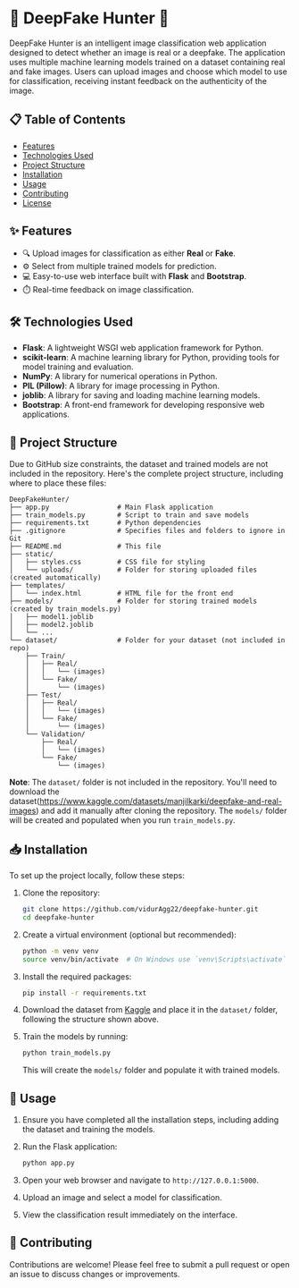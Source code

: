 # 🌟 DeepFake Hunter 🌟

DeepFake Hunter is an intelligent image classification web application designed to detect whether an image is real or a deepfake. The application uses multiple machine learning models trained on a dataset containing real and fake images. Users can upload images and choose which model to use for classification, receiving instant feedback on the authenticity of the image.

## 📋 Table of Contents
- [Features](#features)
- [Technologies Used](#technologies-used)
- [Project Structure](#project-structure)
- [Installation](#installation)
- [Usage](#usage)
- [Contributing](#contributing)
- [License](#license)

## ✨ Features
- 🔍 Upload images for classification as either **Real** or **Fake**.
- ⚙️ Select from multiple trained models for prediction.
- 💻 Easy-to-use web interface built with **Flask** and **Bootstrap**.
- ⏱️ Real-time feedback on image classification.

## 🛠️ Technologies Used
- **Flask**: A lightweight WSGI web application framework for Python.
- **scikit-learn**: A machine learning library for Python, providing tools for model training and evaluation.
- **NumPy**: A library for numerical operations in Python.
- **PIL (Pillow)**: A library for image processing in Python.
- **joblib**: A library for saving and loading machine learning models.
- **Bootstrap**: A front-end framework for developing responsive web applications.

## 📂 Project Structure
Due to GitHub size constraints, the dataset and trained models are not included in the repository. Here's the complete project structure, including where to place these files:

```
DeepFakeHunter/
├── app.py                 # Main Flask application
├── train_models.py        # Script to train and save models
├── requirements.txt       # Python dependencies
├── .gitignore             # Specifies files and folders to ignore in Git
├── README.md              # This file
├── static/
│   ├── styles.css         # CSS file for styling
│   └── uploads/           # Folder for storing uploaded files (created automatically)
├── templates/
│   └── index.html         # HTML file for the front end
├── models/                # Folder for storing trained models (created by train_models.py)
│   ├── model1.joblib
│   ├── model2.joblib
│   └── ...
└── dataset/               # Folder for your dataset (not included in repo)
    ├── Train/
    │   ├── Real/
    │   │   └── (images)
    │   └── Fake/
    │       └── (images)
    ├── Test/
    │   ├── Real/
    │   │   └── (images)
    │   └── Fake/
    │       └── (images)
    └── Validation/
        ├── Real/
        │   └── (images)
        └── Fake/
            └── (images)
```

**Note**: The `dataset/` folder is not included in the repository. You'll need to download the dataset(https://www.kaggle.com/datasets/manjilkarki/deepfake-and-real-images) and add it manually after cloning the repository. The `models/` folder will be created and populated when you run `train_models.py`.

## 📥 Installation
To set up the project locally, follow these steps:

1. Clone the repository:
   ```bash
   git clone https://github.com/vidurAgg22/deepfake-hunter.git
   cd deepfake-hunter
   ```

2. Create a virtual environment (optional but recommended):
   ```bash
   python -m venv venv
   source venv/bin/activate  # On Windows use `venv\Scripts\activate`
   ```

3. Install the required packages:
   ```bash
   pip install -r requirements.txt
   ```

4. Download the dataset from [Kaggle](https://www.kaggle.com/datasets/manjilkarki/deepfake-and-real-images) and place it in the `dataset/` folder, following the structure shown above.

5. Train the models by running:
   ```bash
   python train_models.py
   ```
   This will create the `models/` folder and populate it with trained models.

## 🚀 Usage
1. Ensure you have completed all the installation steps, including adding the dataset and training the models.

2. Run the Flask application:
   ```bash
   python app.py
   ```

3. Open your web browser and navigate to `http://127.0.0.1:5000`.

4. Upload an image and select a model for classification.

5. View the classification result immediately on the interface.

## 🤝 Contributing
Contributions are welcome! Please feel free to submit a pull request or open an issue to discuss changes or improvements.
